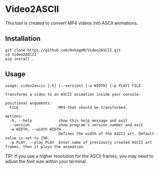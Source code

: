 # Video2ASCII
This tool is created to convert MP4 videos into ASCII animations.

## Installation

```commandline
git clone https://github.com/HokageM/Video2ASCII.git
cd Video2ASCII
pip install .
```

## Usage

```commandline
usage: video2ascii [-h] [--version] [-w WIDTH] [-p PLAY] FILE

Transforms a video to an ASCII animation inside your console.

positional arguments:
  FILE                  MP4 that should be transformed.

options:
  -h, --help            show this help message and exit
  --version             show program's version number and exit
  -w WIDTH, --width WIDTH
                        Defines the width of the ASCII art. Default value is set to 250.
  -p PLAY, --play PLAY  Enter name of previously created ASCII art frames, then it plays the animation.
```

TIP: If you use a higher resolution for the ASCII frames, you may need to adjust the font size within your terminal.
